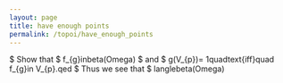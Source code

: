 ```yaml
---
layout: page
title: have enough points
permalink: /topoi/have_enough_points
---
```

$ Show that $ f_{g}inbeta(Omega) $ and $ g(V_{p})=  1quadtext{iff}quad f_{g}in V_{p}.qed $ Thus we see that $ langlebeta(Omega)
